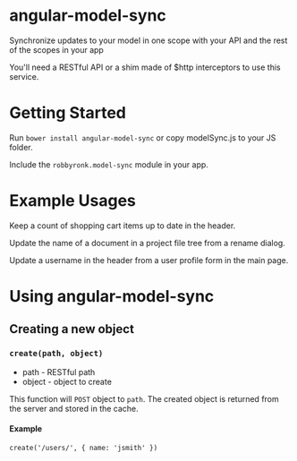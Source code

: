 angular-model-sync
==================

Synchronize updates to your model in one scope with your API and the rest of the scopes in your app

You'll need a RESTful API or a shim made of $http interceptors to use this service.

Getting Started
==================

Run `bower install angular-model-sync` or copy modelSync.js to your JS folder.

Include the `robbyronk.model-sync` module in your app.

Example Usages
==================

Keep a count of shopping cart items up to date in the header.

Update the name of a document in a project file tree from a rename dialog.

Update a username in the header from a user profile form in the main page.

Using angular-model-sync
===================
## Creating a new object
### `create(path, object)`
- path - RESTful path
- object - object to create

This function will `POST` object to `path`. The created object is returned from the server
and stored in the cache.

#### Example
`create('/users/', { name: 'jsmith' })`
